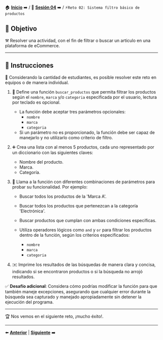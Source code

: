 🏠 [**Inicio**](../../Readme.md) ➡️ / 📖 [**Sesión 04**](../Readme.md) ➡️ / ⚡`Reto 02: Sistema filtro básico de productos`

## 🎯 Objetivo

⚒️ Resolver una actividad, con el fin de filtrar o buscar un articulo en una plataforma de eCommerce.

---

## 📝 Instrucciones

👥 Considerando la cantidad de estudiantes, es posible resolver este reto en equipos o de manera individual.

1. 📜 Define una función `buscar_productos` que permita filtrar los productos según el `nombre`, `marca` y/o `categoria` especificada por el usuario, lectura por teclado es opcional.

   - La función debe aceptar tres parámetros opcionales:
      - `nombre`
      - `marca`
      - `categoria`
   - Si un parámetro no es proporcionado, la función debe ser capaz de manejarlo y no utilizarlo como criterio de filtro.
   

2. ➕ Crea una lista con al menos 5 productos, cada uno representado por un diccionario con las siguientes claves:
   - Nombre del producto.
   - Marca.
   - Categoría.


3. 🔄 Llama a la función con diferentes combinaciones de parámetros para probar su funcionalidad. Por ejemplo:
   - Buscar todos los productos de la 'Marca A'.
   - Buscar todos los productos que pertenezcan a la categoría 'Electrónica'.
   - Buscar productos que cumplan con ambas condiciones específicas.

   - Utiliza operadores lógicos como `and` y `or` para filtrar los productos dentro de la función, según los criterios especificados:
      - `nombre`
      - `marca`
      - `categoria`
   

4. ✉️ Imprime los resultados de las búsquedas de manera clara y concisa, indicando si se encontraron productos o si la búsqueda no arrojó resultados.

✅ **Desafío adicional**: Considera cómo podrías modificar la función para que también maneje excepciones, asegurando que cualquier error durante la búsqueda sea capturado y manejado apropiadamente sin detener la ejecución del programa.

---

🏆 Nos vemos en el siguiente reto, ¡mucho éxito!.

---

⬅️ [**Anterior**](../Readme.md) | [**Siguiente**](../Ejemplo-03/Readme.md) ➡️
